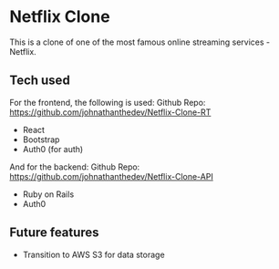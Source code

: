 # Netflix Clone
This is a clone of one of the most famous online streaming services - Netflix.

## Tech used
For the frontend, the following is used: Github Repo: https://github.com/johnathanthedev/Netflix-Clone-RT

- React
- Bootstrap
- Auth0 (for auth)

And for the backend: Github Repo: https://github.com/johnathanthedev/Netflix-Clone-API

- Ruby on Rails
- Auth0

## Future features
- Transition to AWS S3 for data storage
